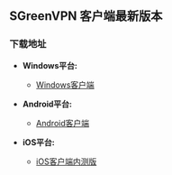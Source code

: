 ## SGreenVPN 客户端最新版本
### 下载地址
- **Windows平台:**
  * [Windows客户端](https://github.com/newbreedlimited/sgreenvpn/raw/master/SGreenVPN_1.0.16.0.zip)

- **Android平台:**
  * [Android客户端](https://github.com/newbreedlimited/sgreenvpn/blob/master/sgreen_common_1.2.apk?raw=true)
  
- **iOS平台:**
  * [iOS客户端内测版](http://www.sgreenvpn.com/download.html)
